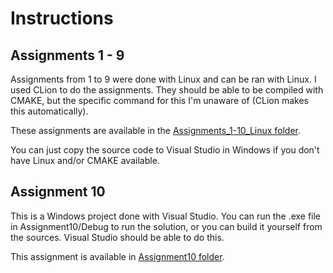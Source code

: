 # Instructions

## Assignments 1 - 9
Assignments from 1 to 9 were done with Linux and can be ran with Linux. I used CLion to do the assignments. They should be able to be compiled with CMAKE, but the specific command for this I'm unaware of (CLion makes this automatically).

These assignments are available in the [Assignments_1-10_Linux folder](./Assignments_1-10_Linux/).

You can just copy the source code to Visual Studio in Windows if you don't have Linux and/or CMAKE available.

## Assignment 10
This is a Windows project done with Visual Studio. You can run the .exe file in Assignment10/Debug to run the solution, or you can build it yourself from the sources. Visual Studio should be able to do this.

This assignment is available in [Assignment10 folder](./Assignment10/).
